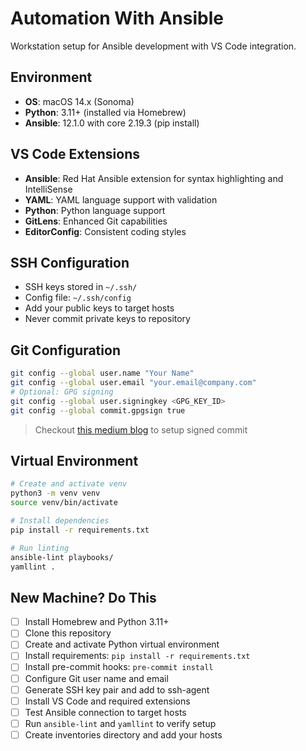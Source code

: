 # Automation With Ansible

Workstation setup for Ansible development with VS Code integration.

## Environment

- **OS**: macOS 14.x (Sonoma)
- **Python**: 3.11+ (installed via Homebrew)
- **Ansible**: 12.1.0 with core 2.19.3 (pip install)

## VS Code Extensions

- **Ansible**: Red Hat Ansible extension for syntax highlighting and IntelliSense
- **YAML**: YAML language support with validation
- **Python**: Python language support
- **GitLens**: Enhanced Git capabilities
- **EditorConfig**: Consistent coding styles

## SSH Configuration

- SSH keys stored in `~/.ssh/`
- Config file: `~/.ssh/config`
- Add your public keys to target hosts
- Never commit private keys to repository

## Git Configuration

```bash
git config --global user.name "Your Name"
git config --global user.email "your.email@company.com"
# Optional: GPG signing
git config --global user.signingkey <GPG_KEY_ID>
git config --global commit.gpgsign true
```

> Checkout [this medium blog](https://medium.com/big0one/how-to-create-a-verified-commit-in-github-using-gpg-key-signature-16acee004e0f?sk=f77eeb4e80048bcee5eab277f80fe22a) to setup signed commit

## Virtual Environment

```bash
# Create and activate venv
python3 -m venv venv
source venv/bin/activate

# Install dependencies
pip install -r requirements.txt

# Run linting
ansible-lint playbooks/
yamllint .
```

## New Machine? Do This

- [ ] Install Homebrew and Python 3.11+
- [ ] Clone this repository
- [ ] Create and activate Python virtual environment
- [ ] Install requirements: `pip install -r requirements.txt`
- [ ] Install pre-commit hooks: `pre-commit install`
- [ ] Configure Git user name and email
- [ ] Generate SSH key pair and add to ssh-agent
- [ ] Install VS Code and required extensions
- [ ] Test Ansible connection to target hosts
- [ ] Run `ansible-lint` and `yamllint` to verify setup
- [ ] Create inventories directory and add your hosts
